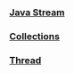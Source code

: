 ### [Java Stream](INTERVIEW_CORE_JAVA/CJ_Streams.md)

### [Collections](INTERVIEW_CORE_JAVA/CJ_Collections.md)

### [Thread](INTERVIEW_CORE_JAVA/CJ_Multithreading.md)
